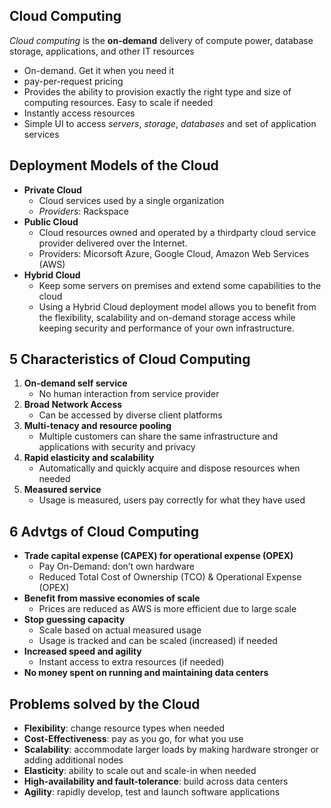 ## Cloud Computing
_Cloud computing_ is the **on-demand** delivery of compute power, database storage, applications, and other IT resources
* On-demand. Get it when you need it
* pay-per-request pricing
* Provides the ability to provision exactly the right type and size of computing resources. Easy to scale if needed
* Instantly access resources
* Simple UI to access _servers_, _storage_, _databases_ and set of application services

## Deployment Models of the Cloud
* **Private Cloud**
    * Cloud services used by a single organization
    * _Providers_: Rackspace
* **Public Cloud**
    * Cloud resources owned and operated by a thirdparty cloud service provider delivered over the Internet.
    * Providers: Micorsoft Azure, Google Cloud, Amazon Web Services (AWS)
* **Hybrid Cloud**
    * Keep some servers on premises and extend some capabilities to the cloud
    * Using a Hybrid Cloud deployment model allows you to benefit from the flexibility, scalability and on-demand storage access while keeping security and performance of your own infrastructure.

## 5 Characteristics of Cloud Computing
1. **On-demand self service**
    * No human interaction from service provider
2. **Broad Network Access**
    * Can be accessed by diverse client platforms
3. **Multi-tenacy and resource pooling**
    * Multiple customers can share the same infrastructure and applications with security and privacy
4. **Rapid elasticity and scalability**
    * Automatically and quickly acquire and dispose resources when needed 
6. **Measured service**
    * Usage is measured, users pay correctly for what they have used

## 6 Advtgs of Cloud Computing
* **Trade capital expense (CAPEX) for operational expense (OPEX)**
    * Pay On-Demand: don’t own hardware
    * Reduced Total Cost of Ownership (TCO) & Operational Expense (OPEX)
* **Benefit from massive economies of scale**
    * Prices are reduced as AWS is more efficient due to large scale
* **Stop guessing capacity**
    * Scale based on actual measured usage
    * Usage is tracked and can be scaled (increased) if needed
* **Increased speed and agility**
    * Instant access to extra resources (if needed)
* **No money spent on running and maintaining data centers**

## Problems solved by the Cloud
* **Flexibility**: change resource types when needed
* **Cost-Effectiveness**: pay as you go, for what you use
* **Scalability**: accommodate larger loads by making hardware stronger or
adding additional nodes
* **Elasticity**: ability to scale out and scale-in when needed
* **High-availability and fault-tolerance**: build across data centers
* **Agility**: rapidly develop, test and launch software applications
